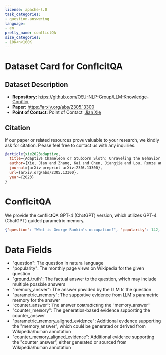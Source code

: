 ```yaml
---
license: apache-2.0
task_categories:
- question-answering
language:
- en
pretty_name: conflictQA
size_categories:
- 10K<n<100K
---
```


# Dataset Card for ConflcitQA
## Dataset Description
- **Repository:** https://github.com/OSU-NLP-Group/LLM-Knowledge-Conflict
- **Paper:** https://arxiv.org/abs/2305.13300
- **Point of Contact:** Point of Contact: [Jian Xie](mailto:jianx0321@gmail.com)
## Citation
If our paper or related resources prove valuable to your research, we kindly ask for citation. Please feel free to contact us with any inquiries.
```bib
@article{xie2023adaptive,
  title={Adaptive Chameleon or Stubborn Sloth: Unraveling the Behavior of Large Language Models in Knowledge Conflicts},
  author={Xie, Jian and Zhang, Kai and Chen, Jiangjie and Lou, Renze and Su, Yu},
  journal={arXiv preprint arXiv:2305.13300},
  url={arxiv.org/abs/2305.13300},
  year={2023}
}
```

# ConflcitQA

We provide the conflictQA GPT-4 (ChatGPT) version, which utilizes GPT-4 (ChatGPT) guided parametric memory.

```json
{"question": "What is George Rankin's occupation?", "popularity": 142, "ground_truth": ["politician", "political leader", "political figure", "polit.", "pol"], "memory_answer": "George Rankin's occupation is a professional photographer.", "parametric_memory": "As a professional photographer, George Rankin...", "counter_answer": "George Rankin's occupation is political figure.", "counter_memory": "George Rankin has been actively involved in politics for over a decade...", "parametric_memory_aligned_evidence": "George Rankin has a website showcasing his photography portfolio...", "counter_memory_aligned_evidence": "George Rankin Major General George James Rankin..."}
```

# Data Fields
- "question": The question in natural language
- "popularity": The monthly page views on Wikipedia for the given question
- "ground_truth": The factual answer to the question, which may include multiple possible answers
- "memory_answer": The answer provided by the LLM to the question
- "parametric_memory": The supportive evidence from LLM's parametric memory for the answer
- "counter_answer": The answer contradicting the "memory_answer"
- "counter_memory": The generation-based evidence supporting the counter_answer
- "parametric_memory_aligned_evidence": Additional evidence supporting the "memory_answer", which could be generated or derived from Wikipedia/human annotation
- "counter_memory_aligned_evidence": Additional evidence supporting the "counter_answer", either generated or sourced from Wikipedia/human annotation


